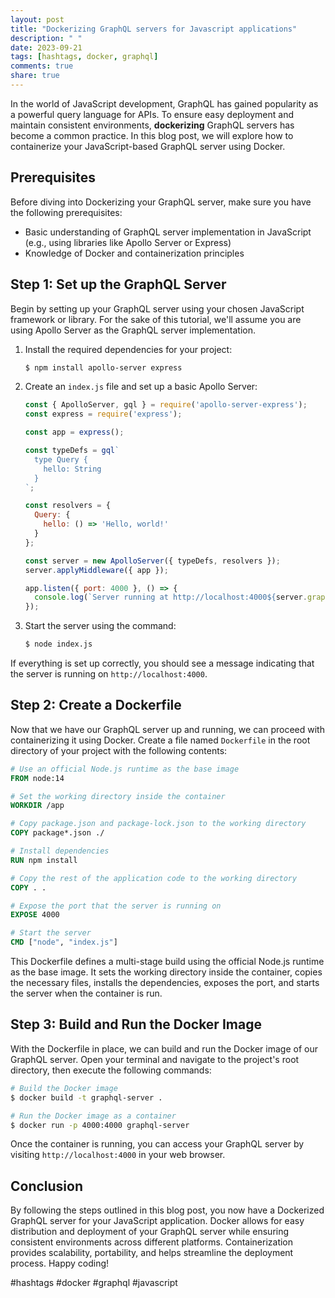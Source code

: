 ```yaml
---
layout: post
title: "Dockerizing GraphQL servers for Javascript applications"
description: " "
date: 2023-09-21
tags: [hashtags, docker, graphql]
comments: true
share: true
---
```


In the world of JavaScript development, GraphQL has gained popularity as a powerful query language for APIs. To ensure easy deployment and maintain consistent environments, **dockerizing** GraphQL servers has become a common practice. In this blog post, we will explore how to containerize your JavaScript-based GraphQL server using Docker.

## Prerequisites

Before diving into Dockerizing your GraphQL server, make sure you have the following prerequisites:

- Basic understanding of GraphQL server implementation in JavaScript (e.g., using libraries like Apollo Server or Express)
- Knowledge of Docker and containerization principles

## Step 1: Set up the GraphQL Server

Begin by setting up your GraphQL server using your chosen JavaScript framework or library. For the sake of this tutorial, we'll assume you are using Apollo Server as the GraphQL server implementation.

1. Install the required dependencies for your project:

   ```bash
   $ npm install apollo-server express
   ```

2. Create an `index.js` file and set up a basic Apollo Server:

   ```javascript
   const { ApolloServer, gql } = require('apollo-server-express');
   const express = require('express');
   
   const app = express();
   
   const typeDefs = gql`
     type Query {
       hello: String
     }
   `;
   
   const resolvers = {
     Query: {
       hello: () => 'Hello, world!'
     }
   };
   
   const server = new ApolloServer({ typeDefs, resolvers });
   server.applyMiddleware({ app });
   
   app.listen({ port: 4000 }, () => {
     console.log(`Server running at http://localhost:4000${server.graphqlPath}`);
   });
   ```

3. Start the server using the command:

   ```bash
   $ node index.js
   ```

If everything is set up correctly, you should see a message indicating that the server is running on `http://localhost:4000`.

## Step 2: Create a Dockerfile

Now that we have our GraphQL server up and running, we can proceed with containerizing it using Docker. Create a file named `Dockerfile` in the root directory of your project with the following contents:

```Dockerfile
# Use an official Node.js runtime as the base image
FROM node:14

# Set the working directory inside the container
WORKDIR /app

# Copy package.json and package-lock.json to the working directory
COPY package*.json ./

# Install dependencies
RUN npm install

# Copy the rest of the application code to the working directory
COPY . .

# Expose the port that the server is running on
EXPOSE 4000

# Start the server
CMD ["node", "index.js"]
```

This Dockerfile defines a multi-stage build using the official Node.js runtime as the base image. It sets the working directory inside the container, copies the necessary files, installs the dependencies, exposes the port, and starts the server when the container is run.

## Step 3: Build and Run the Docker Image

With the Dockerfile in place, we can build and run the Docker image of our GraphQL server. Open your terminal and navigate to the project's root directory, then execute the following commands:

```bash
# Build the Docker image
$ docker build -t graphql-server .

# Run the Docker image as a container
$ docker run -p 4000:4000 graphql-server
```

Once the container is running, you can access your GraphQL server by visiting `http://localhost:4000` in your web browser.

## Conclusion

By following the steps outlined in this blog post, you now have a Dockerized GraphQL server for your JavaScript application. Docker allows for easy distribution and deployment of your GraphQL server while ensuring consistent environments across different platforms. Containerization provides scalability, portability, and helps streamline the deployment process. Happy coding!

#hashtags #docker #graphql #javascript